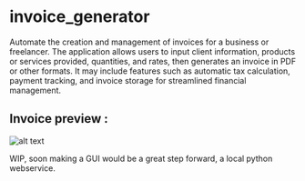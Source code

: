 # invoice_generator

Automate the creation and management of invoices for a business or freelancer. The application allows users to input client information, products or services provided, quantities, and rates, then generates an invoice in PDF or other formats. It may include features such as automatic tax calculation, payment tracking, and invoice storage for streamlined financial management.

## Invoice preview :
![alt text](https://i.imgur.com/ShPyniT.png)

WIP, soon making a GUI would be a great step forward, a local python webservice.
